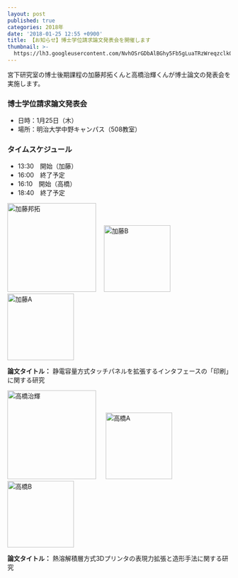 ```yaml
---
layout: post
published: true
categories: 2018年
date: '2018-01-25 12:55 +0900'
title: 【お知らせ】博士学位請求論文発表会を開催します
thumbnail: >-
  https://lh3.googleusercontent.com/NvhOSrGDbAlBGhy5Fb5gLuaTRzWreqzclkQBpd5xBTF9cIeV3tCvhLOEOVyrKlW7TRM3UUGAbL3jRC_9JbJJIu_OkpSvusGpmT67GIiuYUlcKk2nWAxMKytzyExoLaXaHYIQX8snNoxaqqn-0Igwa39pPy2jtr7kpzikpSStv_DJRRaupf9-bRnqCLoVjdHGIE5PrU8FxhOP1eWjryvLjWGT8Cm_AxbK8u7WANt79Hw_tGI-xnfGB6dUQxceCxv_o6jO78ODcOOi-PvLdv4Iyf-IPPFnGG-s8gEn1vPtpxDNuYQP--kcyIdGjVqhHlBA0MQQm0_UqodIEoJNhTiF1ckoizSVLPhNfY7rkvReNAx5AxvV0oC9fy6Rus5oYVf_GTybGS90V7OWG_8tFZldAjJZ8OrLkQXG-YNP5ZcW0QfEm2GFMaGPbN62pw6eSw7wR4w_Wg6KRONfYM1Rq_uR5jMrXS2HEWvLWwscuIQs_Lc2riLdziRjZnOR-qaWMMKJIE63PDreGj_dyMivYFDGbqzZ9Sf9aM32y0t3BRCZUFkL6tgYThXdLGFu2LXcx682WTvan5IYtu9GRkzoTeCDXRuNkcixHUmMCXePpHiGrg4eJ74tUWUsC4vBEJ7HzaIZoiewrxDtgUyyKZ6Lesou_7a3gsgJfoAA=w1056-h594-no?pageId=103824382426691254815
---
```

宮下研究室の博士後期課程の加藤邦拓くんと高橋治輝くんが博士論文の発表会を実施します。

<!-- ちょっとした文章 -->

### 博士学位請求論文発表会

- 日時：1月25日（木）
- 場所：明治大学中野キャンパス（508教室）

### タイムスケジュール

- 13:30　開始（加藤）
- 16:00　終了予定
- 16:10　開始（高橋）
- 18:40　終了予定

<img src="https://lh3.googleusercontent.com/5IkTw9vphqaxb_NXuWfnJlXc9S7lKhaxsaNx28AzSeqMTWsPKeLieLocf29Rb7bGnzvUo5Pfq0R-zACPxIuJUW6-EAoj_dCrPzB_nQ4Sk9v76TQmu7lAX5xWhRHef2IWqhOmQQGa_KfmMZ-NTgAVXK7Oi2MBkBHmYYHtXZE88X7t-zH_hp75pSMo77k7HhJj4P6jBo7ujehNceQHuUzHQSic7YZWUfavpCI35acYWlMXaD7zLzLj6Y4mMG6tIuWFZ-lVZF8j7FXNyN4vAPNf41fWzhbdrDkqkyXOBaXB-CQTdCJvEol7KT95TFtU8jyQglZVNIPRipI7upEOE6-CCbW43RnNzbKvpDcgK7YpSd2v0MpjPf-S-oSo6vOdEwmqwjfzsOuUZ8OZO-GigziDDBzBQiVayRHGQ3JWyBMHUTfSdtKVXdvj8R32ZRCh_m1WR0A9YZrSCZauRNovmPiS5N9RW3EY9jTje6y6rgxA-x6CPvhVdrKNFOBputr1C9WdfkxHIX7GLAmmeoje3FYS4vS190QuW-ef7u1teXMvj8ismsgCaI0X4yZPwqnAzM8WK9fjdfYxOjDUPSV2pG4zXHQu9-5n1IJnoetxWsnM1AZG7EQw4I7Tcg=s200" alt="加藤邦拓"  style="width:200px;"  /> 　<img src="https://lh3.googleusercontent.com/cwRpNNl_YhipRVHUyJRRYgZLzIid2FTmtcSTnTMHBMyKOM2Ucd15pj2I7cZGW8HpnGWDtLyeC8FmJUaTc7x2nbX7dkE1TOuSFq5inXsdmPMpFaXRB3gEXYPqDUA6DiL4FwWpFpsY4qOqtGq-CT3_dpuM5GhRVs0DCLPEUj-FAljQd96hMUJU_wM65bEAk7jxqKoG9hq5Gl2hDQMlZb1PUSDt29aARCWg5T75bB8wzTh4a3DxSF4UqBE1Wh-w9Ylu_QKAg-kH45MPUlHS01-9xMOR5S5_C4W7XbvcQTZ1lge3Gq64bD_6_ypQS8BuVG3mSR2QZzzb377QHM_IW3ytMcpcZZwo-i1p6iaCtK4UJ-SBvPwfV3BBqPgmeQUyOUTq0TMpK3yP2TmFOvLt5C2QBuwOfEubZ_Ho_0i6w1exiOPwA1Mt670lJ_HESb1EDOqivxvyQY9niRNtkXpZypy-6SG3Afn2tDCiUF0Z1bPp5jF51VVFS1OMdAeNNppJ7tblgj_X4E3c07M5p-GBkpB7MHmNEdAVLRVb0r9VaSy7D4fhBiDgnjYtvPA3Mo0HGCrugD5LPoQUVF1fkW39J2qhKh_yy230g4uqlZFEtc-Ccsn7JKSFB6sui9mQ7Kfict1puDSD8RATtd0FChSu8FWu8oCz58Wr4132Yg=s150" alt="加藤B" style="width:150px;" /><img src="https://lh3.googleusercontent.com/kymJxF5JjY9OkfaL9uUasbGcK7yo2dsbzFoCFGa_4Q6gq4sNJZY2azc_3S1RsEtXu22VCF-MvHB_zvrX_EdWpNgVlvS59AcFfHopYTVC9KxPN29YlKDewuCmhbMwiXo3aUd0mSG_-OtMQ5_BOM_Q3tT3sr9QAu5MgYdW_C2utCRq7xWsYCIa8eT-IsYqzAPwRIZiJAdi1X_b716RyFiCHeHoxbN4S99HlZibk9PiIs_zUiqaPgwyf22RW9TfERkDxRU3sL7gS8sWwS-fz-1wPUpNcG4lnPCYcFqjyLxlJU72j3S8HJIJtKeARfSL51DrkV2GRwq2x6iP4HTHL1hvLBUQrAnAa6B7Jp6ckQMIg-GBFlqky5my5Fjb0AmyHnpGYQzGkOWWcFOyc2YgnB_CpuqJSQj1k8Uw2T0MANT8Wajr9RH9mh0BCqVxxHsrPxjxiLozYWPzSs9_FQtGQr60dlHMJKzw-02Fu4iM1hWIwFtyebNqwYMJ7zyG3ovLmchK7Ocw5FGxGXaZ6G-fqfY4doV0LMAcTVg_BxitGvUIGPHLzooEE6AYUj11bz_Lu8-Iw5TYk-JbEi5JIWAzYOI9wE3nHJ0CDry3WIU_U1iDidUB5zRBr7xz8TRoSQKjeZSwTc3bAiq82j_RYeBUpXVvC11U2g1UjKNwLA=s150" alt="加藤A" style="width:150px;" />

**論文タイトル：** 静電容量方式タッチパネルを拡張するインタフェースの「印刷」に関する研究
  
<img src="https://lh3.googleusercontent.com/ZFWDZ55kZEFAsXTyU9mG945Qdz_9bWAgMQLOPOULvTJ48c3uKceFkjbBc999GZNO8ypdU_ECXZwxvxGQPorIL9BJsa-XMOTH5YDEusbmPR_KxGUJcgUVQsyAXhRW3Uj6pmMcaacl47-e1FTvKpqvNNFCHla4gBsyiGEizCPCJsZDG1aUHRpbp7aelffe81lfLhsTSdC4ZcJFRFf0nWuelAPqkP6kWwT_fCfiCsMgkidu7XQKVo2y0HP15jlmnmJ7W4YrxyHBu3JxaZXZkCJqLpThWphvCuRKoy1Eml7a9XEiFwJgELmgwv4ZJI77eO-l6HCdvZvI-9LS88TwNCSm2aa6PFXf9GBUXu3F4bCqh3PAqHeyRtnXGbXYF-Kt2Fi8aLe9smAeKi_HT2Hn08trtkRJD6vyNM7e-GmwnXfSTq5fRwL7kmOeZFbWmRPcq4WtHabcDnF557DxatbtPsIBdok6QuyTx4zRI9uMgaj5C6UG-JYM741ojHK5WiAkfL8TdWdvImV-kRU6bD7RhRERpknKaowy3JGyOssKV-Crx3Pq0wRtV2LQ-z56mTcbY0PysGxG-tF5TewkNDrZ11Fob9Cm_Tm3IaeEFpDmLTGP3o0Y-Arq10Ljtg=s200" alt="高橋治輝" style="width:200px;"  /> 　 <img src="https://lh3.googleusercontent.com/_LxeviRUaiK-WXX8YVUm6WpaEgclJFXIoavQk1TByo1fM-8bt0Fw2FCloeyOO6dC_erCknl71T5UbVWA_x6bbtJSMDYbje_A6cNrbypM1vtOvk0LlaKobFAeryKYZcRGYNXxaRyWOdyRbX4oLaqTMK1C5FbtIo_VWBefpQJbIX1FEavVKti1mKFGEvTsY8UixKppGKj1awL7eG0L0QGsqWf5xFEQ-_9twEUIVT7uE2TqYnhRQsROvucWz3LgzKH7dOQACVyJxUxTghvXCK_zCeKfJV7vMp2XyeDxf7gk2ZjvOxjI6FGQDVX4fjYhtmnhz4SfNikqsu2gL6Cuxh1CDMfVgeCJnRw1ZofTdSfbHxzuNojiba_hCq29rg6R4un69S9dVNpfujfRieMJjVbD6t7pcVMbe0J4bsbQnam2Y6gOaXdgHXddxwL2DS5jtC0ShNHZb9TZJEAFwDWp3mZW65yQCUmZQZ4heOge44PtKHkh1A8N7F91Ji82GhKeWJ_2a36RsbRVDBQrbYDig-_egpp-BQMGh8NWIlwuDWnJ0E7DsmNS5qcdxwpNKi3bOQqm9vCTFYRy9-z2wEhvLlw8-4ZSUCFUfY97ugZYEsyuLCDRNtaFLGMesZaqDMXVnMEVnm5yjlr0_kwz7CWG0fpyafjM3z96tIQEww=s150" alt="高橋A" style="width:150px;" /><img src="https://lh3.googleusercontent.com/kweXRecwHKUpI7tUbSIyiRFoegkRFHVFiqaE5z22N1rcFxWVWGqAo8bJ8ULRvotb5QG3MUhD9wGa0Lm0qWofgSfoWC3kdQRve6LBF6iCWFgtgxQjspCBxJhexrpU6qUCOw-wg6ztUyBudQcxbk_0vwSK89e7paOeKtXALJARkO4D3QgTryE1jyL070bujC79D2hajzFGJz4x_tYfArbY-Cxt9jzrk9OqtxLNcumL5RVcd7FOU4hT2HQ1omsMrPrgXO1zjPtDCWI9kuHqwtvv25L8wxQpXk4O7y2GF7Dv3lHJqIXYqzQWQnEJMK-FXJrBZ1GFJcY53meM-VOdZlukrLpk5SZyeTJX_987F0FtVOjtEI1XeziDF5C0fSV9TaKsWGSZ6EA0YSHlGrq1kUcVDbNlD57j3QE8YbKVNCwAoS7oJxKQeQR7tv2qN_deFbeN7JltSqP4Fv-1HN3kAh-u5Ju9G-iE1Gni6v_RbWSnFUFOs9HSALfiNrgwlE4ZwPoX9zY9qMDVL2ko6CL3VkAYL02xzfbAU-RgL4fyujqdvbgcxCZDwE_vhlyBO3ufGa21pSyuOERCdmu7HTAReK6lj1q4a4q1VEFZiImmSuwetLf-ggYrlmyIWSzzEK_OjnYNlvNJX4skpbnD0AgWNTuFtUZBJ0_rAcYpJQ=s150" alt="高橋B" style="width:150px;" />

**論文タイトル：** 熱溶解積層方式3Dプリンタの表現力拡張と造形手法に関する研究

